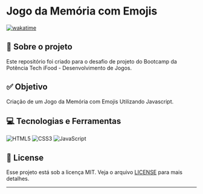 # Jogo da Memória com Emojis

[![wakatime](https://wakatime.com/badge/user/68660678-6b86-4b78-98df-f5f41a37e1bc/project/118add7a-991a-473c-a721-6592eeccfd4b.svg)](https://wakatime.com/badge/user/68660678-6b86-4b78-98df-f5f41a37e1bc/project/118add7a-991a-473c-a721-6592eeccfd4b)

## 💼 Sobre o projeto

Este repositório foi criado para o desafio de projeto do Bootcamp da Potência Tech iFood - Desenvolvimento de Jogos.

## ✅ Objetivo

Criação de um Jogo da Memória com Emojis Utilizando Javascript.

## 💻 Tecnologias e Ferramentas

![HTML5](https://img.shields.io/static/v1?style=for-the-badge&message=HTML5&color=E34F26&logo=HTML5&logoColor=FFFFFF&label=)
![CSS3](https://img.shields.io/static/v1?style=for-the-badge&message=CSS3&color=1572B6&logo=CSS3&logoColor=FFFFFF&label=)
![JavaScript](https://img.shields.io/static/v1?style=for-the-badge&message=JavaScript&color=222222&logo=JavaScript&logoColor=F7DF1E&label=)

## 📝 License

Esse projeto está sob a licença MIT. Veja o arquivo [LICENSE](LICENSE) para mais detalhes.

---
